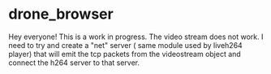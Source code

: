 # drone_browser
Hey everyone!
This is a work in progress.
The video stream does not work. I need to try and create a "net" server ( same module used by liveh264 player) that will emit the tcp packets from the videostream object and connect the h264 server to that server.
